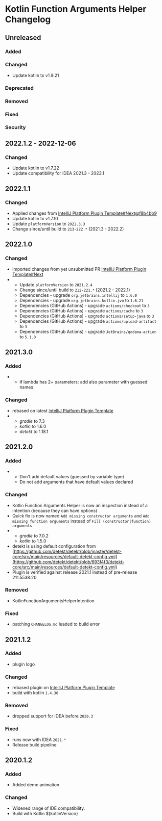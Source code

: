 <!-- Keep a Changelog guide -> https://keepachangelog.com -->

# Kotlin Function Arguments Helper Changelog

## Unreleased

### Added

### Changed
- Update kotlin to v1.9.21

### Deprecated

### Removed

### Fixed

### Security

## 2022.1.2 - 2022-12-06

### Changed
- Update kotlin to v1.7.22
- Update compatibility for IDEA 2021.3 - 2023.1

## 2022.1.1

### Changed
- Applied changes from [IntelliJ Platform Plugin Template#Next@f8b4bb9](https://github.com/JetBrains/intellij-platform-plugin-template/tree/next)
- Update kotlin to v1.7.10
- Update `platformVersion` to `2021.3.3`
- Change since/until build to `213-222.*` (2021.3 - 2022.2)

## 2022.1.0

### Changed
- imported changes from yet unsubmitted PR [IntelliJ Platform Plugin Template#Next](https://github.com/JetBrains/intellij-platform-plugin-template/pull/240/files)
- - Update `platformVersion` to `2021.2.4`
  - Change since/until build to `212-221.*` (2021.2 - 2022.1)
  - Dependencies - upgrade `org.jetbrains.intellij` to `1.6.0`
  - Dependencies - upgrade `org.jetbrains.kotlin.jvm` to `1.6.21`
  - Dependencies (GitHub Actions) - upgrade `actions/checkout` to `3`
  - Dependencies (GitHub Actions) - upgrade `actions/cache` to `3`
  - Dependencies (GitHub Actions) - upgrade `actions/setup-java` to `3`
  - Dependencies (GitHub Actions) - upgrade `actions/upload-artifact` to `3`
  - Dependencies (GitHub Actions) - upgrade `JetBrains/qodana-action` to `5.1.0`

## 2021.3.0

### Added
- - if lambda has 2+ parameters: add also parameter with guessed names

### Changed
- rebased on latest [IntelliJ Platform Plugin Template](https://github.com/JetBrains/intellij-platform-plugin-template)
- - *gradle* to 7.3
  - *kotlin* to 1.6.0
  - *detekt* to 1.18.1

## 2021.2.0

### Added
- - Don't add default values (guessed by variable type)
  - Do not add arguments that have default values declared

### Changed
- Kotlin Function Arguments Helper is now an inspection instead of a intention (because they can have options)
- Quick fix is now named `Add missing constructor arguments` and `Add missing function arguments` instead of `Fill (constructor|function) arguments`
- - *gradle* to 7.0.2
  - *kotlin* to 1.5.0
- detekt is using default configuration from [https://github.com/detekt/detekt/blob/master/detekt-core/src/main/resources/default-detekt-config.yml](https://github.com/detekt/detekt/blob/693f4f3/detekt-core/src/main/resources/default-detekt-config.yml)
- Plugin is verified against release 2021.1 instead of pre-release 211.5538.20

### Removed
- KotlinFunctionArgumentsHelperIntention

### Fixed
- patching `CHANGELOG.md` leaded to build error

## 2021.1.2

### Added
- plugin logo

### Changed
- rebased plugin on [IntelliJ Platform Plugin Template](https://github.com/JetBrains/intellij-platform-plugin-template)
- build with kotlin `1.4.30`

### Removed
- dropped support for IDEA before `2020.3`

### Fixed
- runs now with IDEA `2021.*`
- Release build pipeline

## 2020.1.2

### Added
- Added demo animation.

### Changed
- Widened range of IDE compatibility.
- Build with Kotlin ${kotlinVersion}
